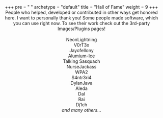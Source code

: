 +++
pre = "<i class='fas fa-trophy'></i> "
archetype = "default"
title = "Hall of Fame"
weight = 9
+++

People who helped, developed or contributed in other ways get honored here. I want to personally thank you!
Some people made software, which you can use right now. To see their work check out the 3rd-party Images/Plugins pages!
<br></br>

NeonLightning

V0rT3x

Jayofellony

Alumium-Ice

Talking Sasquach

NurseJackass

WPA2

S4ntr3ri4

DylanJava

Aleda 

Dal 

Rai

Dj1ch

_and many others..._

<style>
p {
  text-align: center;
  margin: 0;
}
</style>